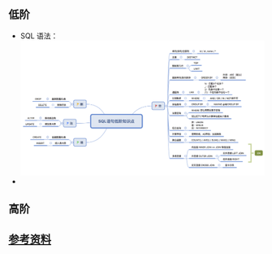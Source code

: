 ## 低阶
* SQL 语法：
![image](https://github.com/MissAquarius/ForJobHunting/blob/master/image/SQl%E8%AF%AD%E5%8F%A5%E4%BD%8E%E9%98%B6%E7%9F%A5%E8%AF%86%E7%82%B9.png)
* 
## 高阶


## [参考资料](https://juejin.im/post/5a9ca0d6518825555c1d1acd)
